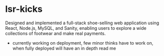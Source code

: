 # lsr-kicks
Designed and implemented a full-stack shoe-selling web application using React, Node.js, MySQL, and Sanity, enabling users to explore a wide collections of footwear and make real payments.


* currently working on deployment, few minor thinks have to work on, when fully deployed will have an in depth read me
